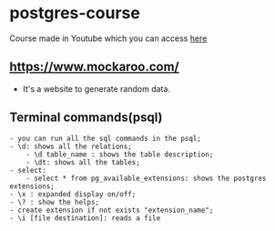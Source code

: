 # postgres-course
Course made in Youtube which you can access [here](https://www.youtube.com/watch?v=qw--VYLpxG4)


## https://www.mockaroo.com/
- It's a website to generate random data.


## Terminal commands(psql)
    - you can run all the sql commands in the psql;
    - \d: shows all the relations;
        - \d table_name : shows the table description;
        - \dt: shows all the tables;
    - select:
        - select * from pg_available_extensions: shows the postgres extensions;
    - \x : expanded display on/off;
    - \? : show the helps;
    - create extension if not exists "extension_name";
    - \i [file destination]: reads a file